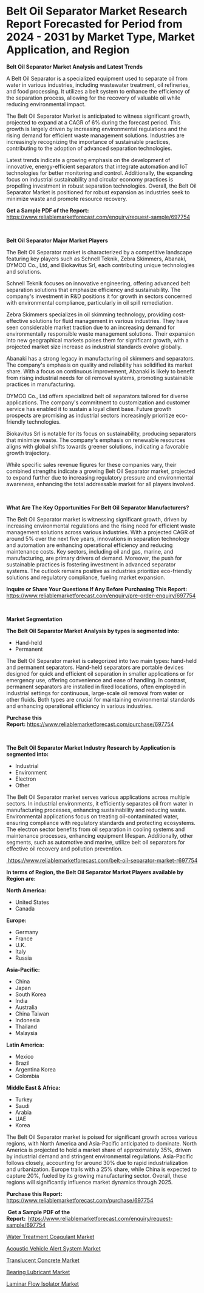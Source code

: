 <p><h1>Belt Oil Separator Market Research Report Forecasted for Period from 2024 -  2031 by Market Type, Market Application, and Region</h1></p><p><strong>Belt Oil Separator Market Analysis and Latest Trends</strong></p>
<p><p>A Belt Oil Separator is a specialized equipment used to separate oil from water in various industries, including wastewater treatment, oil refineries, and food processing. It utilizes a belt system to enhance the efficiency of the separation process, allowing for the recovery of valuable oil while reducing environmental impact. </p><p>The Belt Oil Separator Market is anticipated to witness significant growth, projected to expand at a CAGR of 6% during the forecast period. This growth is largely driven by increasing environmental regulations and the rising demand for efficient waste management solutions. Industries are increasingly recognizing the importance of sustainable practices, contributing to the adoption of advanced separation technologies. </p><p>Latest trends indicate a growing emphasis on the development of innovative, energy-efficient separators that integrate automation and IoT technologies for better monitoring and control. Additionally, the expanding focus on industrial sustainability and circular economy practices is propelling investment in robust separation technologies. Overall, the Belt Oil Separator Market is positioned for robust expansion as industries seek to minimize waste and promote resource recovery.</p></p>
<p><strong>Get a Sample PDF of the Report:&nbsp;</strong> <a href="https://www.reliablemarketforecast.com/enquiry/request-sample/697754?utm_campaign=1129&utm_medium=2&utm_source=Github&utm_content=ia&utm_term=10122024&utm_id=belt-oil-separator">https://www.reliablemarketforecast.com/enquiry/request-sample/697754</a></p>
<p>&nbsp;</p>
<p><strong>Belt Oil Separator Major Market Players</strong></p>
<p><p>The Belt Oil Separator market is characterized by a competitive landscape featuring key players such as Schnell Teknik, Zebra Skimmers, Abanaki, DYMCO Co., Ltd, and Biokavitus Srl, each contributing unique technologies and solutions. </p><p>Schnell Teknik focuses on innovative engineering, offering advanced belt separation solutions that emphasize efficiency and sustainability. The company's investment in R&D positions it for growth in sectors concerned with environmental compliance, particularly in oil spill remediation.</p><p>Zebra Skimmers specializes in oil skimming technology, providing cost-effective solutions for fluid management in various industries. They have seen considerable market traction due to an increasing demand for environmentally responsible waste management solutions. Their expansion into new geographical markets poises them for significant growth, with a projected market size increase as industrial standards evolve globally.</p><p>Abanaki has a strong legacy in manufacturing oil skimmers and separators. The company's emphasis on quality and reliability has solidified its market share. With a focus on continuous improvement, Abanaki is likely to benefit from rising industrial needs for oil removal systems, promoting sustainable practices in manufacturing.</p><p>DYMCO Co., Ltd offers specialized belt oil separators tailored for diverse applications. The company's commitment to customization and customer service has enabled it to sustain a loyal client base. Future growth prospects are promising as industrial sectors increasingly prioritize eco-friendly technologies.</p><p>Biokavitus Srl is notable for its focus on sustainability, producing separators that minimize waste. The company's emphasis on renewable resources aligns with global shifts towards greener solutions, indicating a favorable growth trajectory.</p><p>While specific sales revenue figures for these companies vary, their combined strengths indicate a growing Belt Oil Separator market, projected to expand further due to increasing regulatory pressure and environmental awareness, enhancing the total addressable market for all players involved.</p></p>
<p>&nbsp;</p>
<p><strong>What Are The Key Opportunities For Belt Oil Separator Manufacturers?</strong></p>
<p><p>The Belt Oil Separator market is witnessing significant growth, driven by increasing environmental regulations and the rising need for efficient waste management solutions across various industries. With a projected CAGR of around 5% over the next five years, innovations in separation technology and automation are enhancing operational efficiency and reducing maintenance costs. Key sectors, including oil and gas, marine, and manufacturing, are primary drivers of demand. Moreover, the push for sustainable practices is fostering investment in advanced separator systems. The outlook remains positive as industries prioritize eco-friendly solutions and regulatory compliance, fueling market expansion.</p></p>
<p><strong>Inquire or Share Your Questions If Any Before Purchasing This Report:</strong> <a href="https://www.reliablemarketforecast.com/enquiry/pre-order-enquiry/697754?utm_campaign=1129&utm_medium=2&utm_source=Github&utm_content=ia&utm_term=10122024&utm_id=belt-oil-separator">https://www.reliablemarketforecast.com/enquiry/pre-order-enquiry/697754</a></p>
<p>&nbsp;</p>
<p><strong>Market Segmentation</strong></p>
<p><strong>The Belt Oil Separator Market Analysis by types is segmented into:</strong></p>
<p><ul><li>Hand-held</li><li>Permanent</li></ul></p>
<p><p>The Belt Oil Separator market is categorized into two main types: hand-held and permanent separators. Hand-held separators are portable devices designed for quick and efficient oil separation in smaller applications or for emergency use, offering convenience and ease of handling. In contrast, permanent separators are installed in fixed locations, often employed in industrial settings for continuous, large-scale oil removal from water or other fluids. Both types are crucial for maintaining environmental standards and enhancing operational efficiency in various industries.</p></p>
<p><strong>Purchase this Report:&nbsp;</strong><a href="https://www.reliablemarketforecast.com/purchase/697754?utm_campaign=1129&utm_medium=2&utm_source=Github&utm_content=ia&utm_term=10122024&utm_id=belt-oil-separator">https://www.reliablemarketforecast.com/purchase/697754</a></p>
<p>&nbsp;</p>
<p><strong>The Belt Oil Separator Market Industry Research by Application is segmented into:</strong></p>
<p><ul><li>Industrial</li><li>Environment</li><li>Electron</li><li>Other</li></ul></p>
<p><p>The Belt Oil Separator market serves various applications across multiple sectors. In industrial environments, it efficiently separates oil from water in manufacturing processes, enhancing sustainability and reducing waste. Environmental applications focus on treating oil-contaminated water, ensuring compliance with regulatory standards and protecting ecosystems. The electron sector benefits from oil separation in cooling systems and maintenance processes, enhancing equipment lifespan. Additionally, other segments, such as automotive and marine, utilize belt oil separators for effective oil recovery and pollution prevention.</p></p>
<p><a href="https://www.reliablemarketforecast.com/belt-oil-separator-market-r697754?utm_campaign=1129&utm_medium=2&utm_source=Github&utm_content=ia&utm_term=10122024&utm_id=belt-oil-separator">&nbsp;https://www.reliablemarketforecast.com/belt-oil-separator-market-r697754</a></p>
<p><strong>In terms of Region, the Belt Oil Separator Market Players available by Region are:</strong></p>
<p>
    <p> <strong> North America: </strong>
        <ul>
            <li>United States</li>
            <li>Canada</li>
        </ul>
        </p> 
    <p> <strong> Europe: </strong>
        <ul>
            <li>Germany</li>
            <li>France</li>
            <li>U.K.</li>
            <li>Italy</li>
            <li>Russia</li>
        </ul>
        </p> 
    <p> <strong> Asia-Pacific: </strong>
        <ul>
            <li>China</li>
            <li>Japan</li>
            <li>South Korea</li>
            <li>India</li>
            <li>Australia</li>
            <li>China Taiwan</li>
            <li>Indonesia</li>
            <li>Thailand</li>
            <li>Malaysia</li>
        </ul>
        </p> 
    <p> <strong> Latin America: </strong>
        <ul>
            <li>Mexico</li>
            <li>Brazil</li>
            <li>Argentina Korea</li>
            <li>Colombia</li>
        </ul>
        </p> 
    <p> <strong> Middle East & Africa: </strong>
        <ul>
            <li>Turkey</li>
            <li>Saudi</li>
            <li>Arabia</li>
            <li>UAE</li>
            <li>Korea</li>
        </ul>
    </p>
    </p>
<p><p>The Belt Oil Separator market is poised for significant growth across various regions, with North America and Asia-Pacific anticipated to dominate. North America is projected to hold a market share of approximately 35%, driven by industrial demand and stringent environmental regulations. Asia-Pacific follows closely, accounting for around 30% due to rapid industrialization and urbanization. Europe trails with a 25% share, while China is expected to capture 20%, fueled by its growing manufacturing sector. Overall, these regions will significantly influence market dynamics through 2025.</p></p>
<p><strong>Purchase this Report: </strong><a href="https://www.reliablemarketforecast.com/purchase/697754?utm_campaign=1129&utm_medium=2&utm_source=Github&utm_content=ia&utm_term=10122024&utm_id=belt-oil-separator">https://www.reliablemarketforecast.com/purchase/697754</a></p>
<p>&nbsp;<strong>Get a Sample PDF of the Report:&nbsp;&nbsp;</strong><a href="https://www.reliablemarketforecast.com/enquiry/request-sample/697754?utm_campaign=1129&utm_medium=2&utm_source=Github&utm_content=ia&utm_term=10122024&utm_id=belt-oil-separator">https://www.reliablemarketforecast.com/enquiry/request-sample/697754</a></p>
<p><strong></strong></p>
<p><p><a href="https://www.linkedin.com/pulse/th-score-market-0ptye?utm_campaign=1129&utm_medium=2&utm_source=Github&utm_content=ia&utm_term=10122024&utm_id=belt-oil-separator">Water Treatment Coagulant Market</a></p><p><a href="https://www.linkedin.com/pulse/key-trends-growth-drivers-acoustic-vehicle-alert-system-ekjkf?utm_campaign=1129&utm_medium=2&utm_source=Github&utm_content=ia&utm_term=10122024&utm_id=belt-oil-separator">Acoustic Vehicle Alert System Market</a></p><p><a href="https://www.linkedin.com/pulse/futur-trend-quest-sl8ue?utm_campaign=1129&utm_medium=2&utm_source=Github&utm_content=ia&utm_term=10122024&utm_id=belt-oil-separator">Translucent Concrete Market</a></p><p><a href="https://www.linkedin.com/pulse/th-score-market-0ptye?utm_campaign=1129&utm_medium=2&utm_source=Github&utm_content=ia&utm_term=10122024&utm_id=belt-oil-separator">Bearing Lubricant Market</a></p><p><a href="https://github.com/GroverBarry/Market-Research-Report-List-7/blob/main/laminar-flow-isolator-market.md?utm_campaign=1129&utm_medium=2&utm_source=Github&utm_content=ia&utm_term=10122024&utm_id=belt-oil-separator">Laminar Flow Isolator Market</a></p></p>